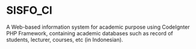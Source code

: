 # SISFO_CI
A Web-based information system for academic purpose using CodeIgnter PHP Framework, containing academic databases such as record of students, lecturer, courses, etc (in Indonesian).
